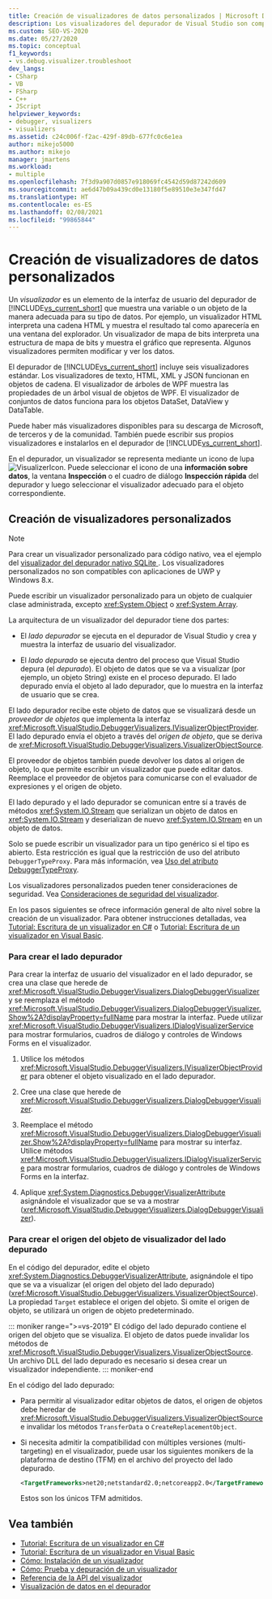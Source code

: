 ```yaml
---
title: Creación de visualizadores de datos personalizados | Microsoft Docs
description: Los visualizadores del depurador de Visual Studio son componentes que muestran datos. Obtenga información sobre los seis visualizadores estándar y sobre cómo puede escribir o descargar otros.
ms.custom: SEO-VS-2020
ms.date: 05/27/2020
ms.topic: conceptual
f1_keywords:
- vs.debug.visualizer.troubleshoot
dev_langs:
- CSharp
- VB
- FSharp
- C++
- JScript
helpviewer_keywords:
- debugger, visualizers
- visualizers
ms.assetid: c24c006f-f2ac-429f-89db-677fc0c6e1ea
author: mikejo5000
ms.author: mikejo
manager: jmartens
ms.workload:
- multiple
ms.openlocfilehash: 7f3d9a907d0857e918069fc4542d59d87242d609
ms.sourcegitcommit: ae6d47b09a439cd0e13180f5e89510e3e347fd47
ms.translationtype: HT
ms.contentlocale: es-ES
ms.lasthandoff: 02/08/2021
ms.locfileid: "99865844"
---
```

# <a name="create-custom-data-visualizers"></a>Creación de visualizadores de datos personalizados

 Un *visualizador* es un elemento de la interfaz de usuario del depurador de [!INCLUDE[vs_current_short](../code-quality/includes/vs_current_short_md.md)] que muestra una variable o un objeto de la manera adecuada para su tipo de datos. Por ejemplo, un visualizador HTML interpreta una cadena HTML y muestra el resultado tal como aparecería en una ventana del explorador. Un visualizador de mapa de bits interpreta una estructura de mapa de bits y muestra el gráfico que representa. Algunos visualizadores permiten modificar y ver los datos.

 El depurador de [!INCLUDE[vs_current_short](../code-quality/includes/vs_current_short_md.md)] incluye seis visualizadores estándar. Los visualizadores de texto, HTML, XML y JSON funcionan en objetos de cadena. El visualizador de árboles de WPF muestra las propiedades de un árbol visual de objetos de WPF. El visualizador de conjuntos de datos funciona para los objetos DataSet, DataView y DataTable.

Puede haber más visualizadores disponibles para su descarga de Microsoft, de terceros y de la comunidad. También puede escribir sus propios visualizadores e instalarlos en el depurador de [!INCLUDE[vs_current_short](../code-quality/includes/vs_current_short_md.md)].

En el depurador, un visualizador se representa mediante un icono de lupa ![VisualizerIcon](../debugger/media/dbg-tips-visualizer-icon.png "Icono del visualizador"). Puede seleccionar el icono de una **información sobre datos**, la ventana **Inspección** o el cuadro de diálogo **Inspección rápida** del depurador y luego seleccionar el visualizador adecuado para el objeto correspondiente.

## <a name="write-custom-visualizers"></a>Creación de visualizadores personalizados

 > [!NOTE]
 > Para crear un visualizador personalizado para código nativo, vea el ejemplo del [visualizador del depurador nativo SQLite ](https://github.com/Microsoft/VSSDK-Extensibility-Samples/tree/master/SqliteVisualizer). Los visualizadores personalizados no son compatibles con aplicaciones de UWP y Windows 8.x.

Puede escribir un visualizador personalizado para un objeto de cualquier clase administrada, excepto <xref:System.Object> o <xref:System.Array>.

La arquitectura de un visualizador del depurador tiene dos partes:

- El *lado depurador* se ejecuta en el depurador de Visual Studio y crea y muestra la interfaz de usuario del visualizador.

- El *lado depurado* se ejecuta dentro del proceso que Visual Studio depura (el *depurado*). El objeto de datos que se va a visualizar (por ejemplo, un objeto String) existe en el proceso depurado. El lado depurado envía el objeto al lado depurador, que lo muestra en la interfaz de usuario que se crea.

El lado depurador recibe este objeto de datos que se visualizará desde un *proveedor de objetos* que implementa la interfaz <xref:Microsoft.VisualStudio.DebuggerVisualizers.IVisualizerObjectProvider>. El lado depurado envía el objeto a través del *origen de objeto*, que se deriva de <xref:Microsoft.VisualStudio.DebuggerVisualizers.VisualizerObjectSource>.

El proveedor de objetos también puede devolver los datos al origen de objeto, lo que permite escribir un visualizador que puede editar datos. Reemplace el proveedor de objetos para comunicarse con el evaluador de expresiones y el origen de objeto.

El lado depurado y el lado depurador se comunican entre sí a través de métodos <xref:System.IO.Stream> que serializan un objeto de datos en <xref:System.IO.Stream> y deserializan de nuevo <xref:System.IO.Stream> en un objeto de datos.

Solo se puede escribir un visualizador para un tipo genérico si el tipo es abierto. Esta restricción es igual que la restricción de uso del atributo `DebuggerTypeProxy`. Para más información, vea [Uso del atributo DebuggerTypeProxy](../debugger/using-debuggertypeproxy-attribute.md).

Los visualizadores personalizados pueden tener consideraciones de seguridad. Vea [Consideraciones de seguridad del visualizador](../debugger/visualizer-security-considerations.md).

En los pasos siguientes se ofrece información general de alto nivel sobre la creación de un visualizador. Para obtener instrucciones detalladas, vea [Tutorial: Escritura de un visualizador en C#](../debugger/walkthrough-writing-a-visualizer-in-csharp.md) o [Tutorial: Escritura de un visualizador en Visual Basic](../debugger/walkthrough-writing-a-visualizer-in-visual-basic.md).

### <a name="to-create-the-debugger-side"></a>Para crear el lado depurador

Para crear la interfaz de usuario del visualizador en el lado depurador, se crea una clase que herede de <xref:Microsoft.VisualStudio.DebuggerVisualizers.DialogDebuggerVisualizer> y se reemplaza el método <xref:Microsoft.VisualStudio.DebuggerVisualizers.DialogDebuggerVisualizer.Show%2A?displayProperty=fullName> para mostrar la interfaz. Puede utilizar <xref:Microsoft.VisualStudio.DebuggerVisualizers.IDialogVisualizerService> para mostrar formularios, cuadros de diálogo y controles de Windows Forms en el visualizador.

1. Utilice los métodos <xref:Microsoft.VisualStudio.DebuggerVisualizers.IVisualizerObjectProvider> para obtener el objeto visualizado en el lado depurador.

1. Cree una clase que herede de <xref:Microsoft.VisualStudio.DebuggerVisualizers.DialogDebuggerVisualizer>.

1. Reemplace el método <xref:Microsoft.VisualStudio.DebuggerVisualizers.DialogDebuggerVisualizer.Show%2A?displayProperty=fullName> para mostrar su interfaz. Utilice métodos <xref:Microsoft.VisualStudio.DebuggerVisualizers.IDialogVisualizerService> para mostrar formularios, cuadros de diálogo y controles de Windows Forms en la interfaz.

4. Aplique <xref:System.Diagnostics.DebuggerVisualizerAttribute> asignándole el visualizador que se va a mostrar (<xref:Microsoft.VisualStudio.DebuggerVisualizers.DialogDebuggerVisualizer>).

### <a name="to-create-the-visualizer-object-source-for-the-debuggee-side"></a>Para crear el origen del objeto de visualizador del lado depurado

En el código del depurador, edite el objeto <xref:System.Diagnostics.DebuggerVisualizerAttribute>, asignándole el tipo que se va a visualizar (el origen del objeto del lado depurado) (<xref:Microsoft.VisualStudio.DebuggerVisualizers.VisualizerObjectSource>). La propiedad `Target` establece el origen del objeto. Si omite el origen de objeto, se utilizará un origen de objeto predeterminado.

::: moniker range=">=vs-2019"
El código del lado depurado contiene el origen del objeto que se visualiza. El objeto de datos puede invalidar los métodos de <xref:Microsoft.VisualStudio.DebuggerVisualizers.VisualizerObjectSource>. Un archivo DLL del lado depurado es necesario si desea crear un visualizador independiente.
::: moniker-end

En el código del lado depurado:

- Para permitir al visualizador editar objetos de datos, el origen de objetos debe heredar de <xref:Microsoft.VisualStudio.DebuggerVisualizers.VisualizerObjectSource> e invalidar los métodos `TransferData` o `CreateReplacementObject`.

- Si necesita admitir la compatibilidad con múltiples versiones (multi-targeting) en el visualizador, puede usar los siguientes monikers de la plataforma de destino (TFM) en el archivo del proyecto del lado depurado.

   ```xml
   <TargetFrameworks>net20;netstandard2.0;netcoreapp2.0</TargetFrameworks>
   ```

   Estos son los únicos TFM admitidos.

## <a name="see-also"></a>Vea también

- [Tutorial: Escritura de un visualizador en C#](../debugger/walkthrough-writing-a-visualizer-in-csharp.md)
- [Tutorial: Escritura de un visualizador en Visual Basic](../debugger/walkthrough-writing-a-visualizer-in-visual-basic.md)
- [Cómo: Instalación de un visualizador](../debugger/how-to-install-a-visualizer.md)
- [Cómo: Prueba y depuración de un visualizador](../debugger/how-to-test-and-debug-a-visualizer.md)
- [Referencia de la API del visualizador](../debugger/visualizer-api-reference.md)
- [Visualización de datos en el depurador](../debugger/viewing-data-in-the-debugger.md)